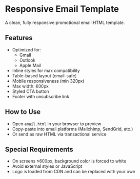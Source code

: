 # Responsive Email Template

A clean, fully responsive promotional email HTML template.

## Features

- Optimized for:
  - Gmail
  - Outlook
  - Apple Mail
- Inline styles for max compatibility
- Table-based layout (email-safe)
- Mobile responsiveness (min 320px)
- Max width: 600px
- Styled CTA button
- Footer with unsubscribe link

## How to Use

- Open `email.html` in your browser to preview
- Copy-paste into email platforms (Mailchimp, SendGrid, etc.)
- Or send as raw HTML via transactional service

## Special Requirements

- On screens ≤600px, background color is forced to white
- Avoid external styles or JavaScript
- Logo is loaded from CDN and can be replaced with your own
